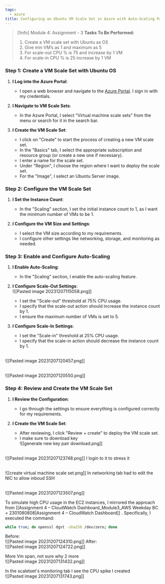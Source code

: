 ```yaml
---
tags:
  - azure
title: Configuring an Ubuntu VM Scale Set in Azure with Auto-Scaling Parameters
---
```

<!--
**Project Focus: Mastering VM Scale Sets and Auto-Scaling in Azure!** In an engaging assignment from my Azure Administrator course, I successfully created and managed a Virtual Machine Scale Set (VMSS) in Azure. The task involved deploying a VMSS with Ubuntu OS, configuring minimum and maximum VM limits, and setting up auto-scaling based on CPU usage thresholds. This practical experience in configuring and managing auto-scaling in a VMSS environment allowed me to explore the dynamic scalability of Azure, enhancing my ability to optimize resources for changing load requirements. It was a valuable exercise in mastering Azure's VMSS capabilities and auto-scaling features.

#Azure #VMSS #AutoScaling #CloudComputing #AzureAdministrator #PerformanceOptimization #ProfessionalGrowth
-->

> [!info] Module 4: Assignment - 3
> **Tasks To Be Performed:** 
> 1. Create a VM scale set with Ubuntu as OS 
> 2. Give min VM’s as 1 and maximum as 5 
> 3. For scale-out CPU % is 75 and increase by 1 VM 
> 4. For scale-in CPU % is 25 increase by 1 VM

### Step 1: Create a VM Scale Set with Ubuntu OS

1. **I Log into the Azure Portal**:
    
    - I open a web browser and navigate to the [Azure Portal](https://portal.azure.com/). I sign in with my credentials.
2. **I Navigate to VM Scale Sets**:
    
    - In the Azure Portal, I select "Virtual machine scale sets" from the menu or search for it in the search bar.
3. **I Create the VM Scale Set**:
    
    - I click on "Create" to start the process of creating a new VM scale set.
    - In the "Basics" tab, I select the appropriate subscription and resource group (or create a new one if necessary).
    - I enter a name for the scale set.
    - Under "Region", I choose the region where I want to deploy the scale set.
    - For the "Image", I select an Ubuntu Server image.

### Step 2: Configure the VM Scale Set

1. **I Set the Instance Count**:
    
    - In the "Scaling" section, I set the initial instance count to 1, as I want the minimum number of VMs to be 1.
2. **I Configure the VM Size and Settings**:
    
    - I select the VM size according to my requirements.
    - I configure other settings like networking, storage, and monitoring as needed.

### Step 3: Enable and Configure Auto-Scaling

1. **I Enable Auto-Scaling**:
    
    - In the "Scaling" section, I enable the auto-scaling feature.
2. **I Configure Scale-Out Settings**:
    <br>![[Pasted image 20231207115058.png]]
    - I set the "Scale-out" threshold at 75% CPU usage.
    - I specify that the scale-out action should increase the instance count by 1.
    - I ensure the maximum number of VMs is set to 5.
3. **I Configure Scale-In Settings**:
    
    - I set the "Scale-in" threshold at 25% CPU usage.
    - I specify that the scale-in action should decrease the instance count by 1.

 <br>![[Pasted image 20231207120457.png]]

<br>![[Pasted image 20231207120550.png]]

### Step 4: Review and Create the VM Scale Set

1. **I Review the Configuration**:
    
    - I go through the settings to ensure everything is configured correctly for my requirements.
2. **I Create the VM Scale Set**:
    
    - After reviewing, I click "Review + create" to deploy the VM scale set.
    - I make sure to download key
      <br>![[generate new  key pair download.png]]



<br>![[Pasted image 20231207123748.png]]
I login to it to stress it

<br>![[create virtual machine scale set.png]]
In networking tab had to edit the NIC to allow inboud SSH

<br>![[Pasted image 20231207123507.png]]

To simulate high CPU usage in the EC2 instances, I mirrored the approach from [[Assignment 4 – CloudWatch Dashboard_Module3_AWS Weekday BC = 2301080808|Assignment 4 – CloudWatch Dashboard]] . Specifically, I executed the command: 
```bash
while true; do openssl dgst -sha256 /dev/zero; done
```

Before:
<br>![[Pasted image 20231207124310.png]]
After:
<br>![[Pasted image 20231207124722.png]]

More Vm span, not sure why 2 more
<br>![[Pasted image 20231207131432.png]]


In the scaletset's monitoring tab I see the CPU spike I created
<br>![[Pasted image 20231207131743.png]]